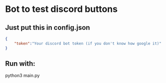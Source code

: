 # Bot to test discord buttons
## Just put this in config.json
```Json
{
    "token":"Your discord bot token (if you don't know how google it)"
}
```
## Run with:
python3 main.py
